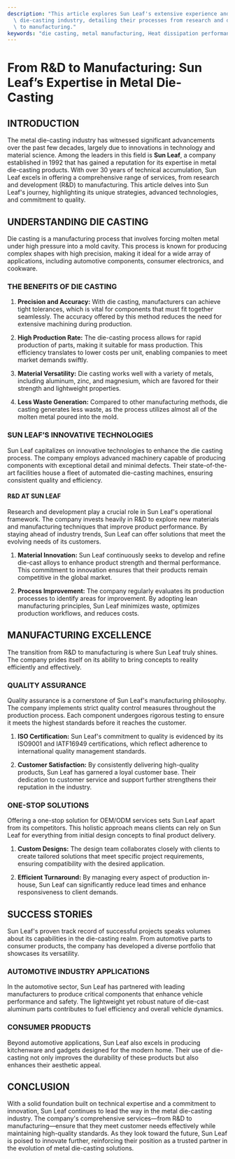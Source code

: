 ```yaml
---
description: "This article explores Sun Leaf's extensive experience and capabilities in the metal\
  \ die-casting industry, detailing their processes from research and development\
  \ to manufacturing."
keywords: "die casting, metal manufacturing, Heat dissipation performance, Die casting process"
---
```

# From R&D to Manufacturing: Sun Leaf’s Expertise in Metal Die-Casting

## INTRODUCTION

The metal die-casting industry has witnessed significant advancements over the past few decades, largely due to innovations in technology and material science. Among the leaders in this field is **Sun Leaf**, a company established in 1992 that has gained a reputation for its expertise in metal die-casting products. With over 30 years of technical accumulation, Sun Leaf excels in offering a comprehensive range of services, from research and development (R&D) to manufacturing. This article delves into Sun Leaf's journey, highlighting its unique strategies, advanced technologies, and commitment to quality.

## UNDERSTANDING DIE CASTING

Die casting is a manufacturing process that involves forcing molten metal under high pressure into a mold cavity. This process is known for producing complex shapes with high precision, making it ideal for a wide array of applications, including automotive components, consumer electronics, and cookware. 

### THE BENEFITS OF DIE CASTING

1. **Precision and Accuracy:** With die casting, manufacturers can achieve tight tolerances, which is vital for components that must fit together seamlessly. The accuracy offered by this method reduces the need for extensive machining during production.
   
2. **High Production Rate:** The die-casting process allows for rapid production of parts, making it suitable for mass production. This efficiency translates to lower costs per unit, enabling companies to meet market demands swiftly.

3. **Material Versatility:** Die casting works well with a variety of metals, including aluminum, zinc, and magnesium, which are favored for their strength and lightweight properties.

4. **Less Waste Generation:** Compared to other manufacturing methods, die casting generates less waste, as the process utilizes almost all of the molten metal poured into the mold.

### SUN LEAF’S INNOVATIVE TECHNOLOGIES

Sun Leaf capitalizes on innovative technologies to enhance the die casting process. The company employs advanced machinery capable of producing components with exceptional detail and minimal defects. Their state-of-the-art facilities house a fleet of automated die-casting machines, ensuring consistent quality and efficiency.

#### R&D AT SUN LEAF

Research and development play a crucial role in Sun Leaf's operational framework. The company invests heavily in R&D to explore new materials and manufacturing techniques that improve product performance. By staying ahead of industry trends, Sun Leaf can offer solutions that meet the evolving needs of its customers.

1. **Material Innovation:** Sun Leaf continuously seeks to develop and refine die-cast alloys to enhance product strength and thermal performance. This commitment to innovation ensures that their products remain competitive in the global market.

2. **Process Improvement:** The company regularly evaluates its production processes to identify areas for improvement. By adopting lean manufacturing principles, Sun Leaf minimizes waste, optimizes production workflows, and reduces costs.

## MANUFACTURING EXCELLENCE

The transition from R&D to manufacturing is where Sun Leaf truly shines. The company prides itself on its ability to bring concepts to reality efficiently and effectively.

### QUALITY ASSURANCE

Quality assurance is a cornerstone of Sun Leaf's manufacturing philosophy. The company implements strict quality control measures throughout the production process. Each component undergoes rigorous testing to ensure it meets the highest standards before it reaches the customer.

1. **ISO Certification:** Sun Leaf's commitment to quality is evidenced by its ISO9001 and IATF16949 certifications, which reflect adherence to international quality management standards.

2. **Customer Satisfaction:** By consistently delivering high-quality products, Sun Leaf has garnered a loyal customer base. Their dedication to customer service and support further strengthens their reputation in the industry.

### ONE-STOP SOLUTIONS

Offering a one-stop solution for OEM/ODM services sets Sun Leaf apart from its competitors. This holistic approach means clients can rely on Sun Leaf for everything from initial design concepts to final product delivery.

1. **Custom Designs:** The design team collaborates closely with clients to create tailored solutions that meet specific project requirements, ensuring compatibility with the desired application.

2. **Efficient Turnaround:** By managing every aspect of production in-house, Sun Leaf can significantly reduce lead times and enhance responsiveness to client demands.

## SUCCESS STORIES

Sun Leaf's proven track record of successful projects speaks volumes about its capabilities in the die-casting realm. From automotive parts to consumer products, the company has developed a diverse portfolio that showcases its versatility.

### AUTOMOTIVE INDUSTRY APPLICATIONS

In the automotive sector, Sun Leaf has partnered with leading manufacturers to produce critical components that enhance vehicle performance and safety. The lightweight yet robust nature of die-cast aluminum parts contributes to fuel efficiency and overall vehicle dynamics.

### CONSUMER PRODUCTS

Beyond automotive applications, Sun Leaf also excels in producing kitchenware and gadgets designed for the modern home. Their use of die-casting not only improves the durability of these products but also enhances their aesthetic appeal.

## CONCLUSION

With a solid foundation built on technical expertise and a commitment to innovation, Sun Leaf continues to lead the way in the metal die-casting industry. The company's comprehensive services—from R&D to manufacturing—ensure that they meet customer needs effectively while maintaining high-quality standards. As they look toward the future, Sun Leaf is poised to innovate further, reinforcing their position as a trusted partner in the evolution of metal die-casting solutions.
